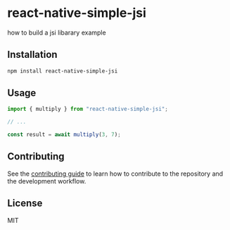 # react-native-simple-jsi

how to build a jsi libarary example

## Installation

```sh
npm install react-native-simple-jsi
```

## Usage

```js
import { multiply } from "react-native-simple-jsi";

// ...

const result = await multiply(3, 7);
```

## Contributing

See the [contributing guide](CONTRIBUTING.md) to learn how to contribute to the repository and the development workflow.

## License

MIT
